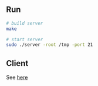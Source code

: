 ## Run

```bash
# build server
make

# start server
sudo ./server -root /tmp -port 21
```

## Client

See [here](https://github.com/jameslahm/ftp-client)

